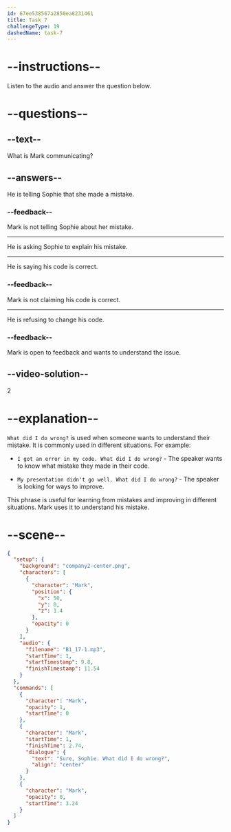 ```yaml
---
id: 67ee538567a2850ea8231461
title: Task 7
challengeType: 19
dashedName: task-7
---
```


<!-- (audio) Mark: Sure, Sophie. What did I do wrong? -->

# --instructions--

Listen to the audio and answer the question below.

# --questions--

## --text--

What is Mark communicating?

## --answers--

He is telling Sophie that she made a mistake.

### --feedback--

Mark is not telling Sophie about her mistake.

---

He is asking Sophie to explain his mistake.

---

He is saying his code is correct.

### --feedback--

Mark is not claiming his code is correct.

---

He is refusing to change his code.

### --feedback--

Mark is open to feedback and wants to understand the issue.

## --video-solution--

2

# --explanation--

`What did I do wrong?` is used when someone wants to understand their mistake. It is commonly used in different situations. For example:

- `I got an error in my code. What did I do wrong?` - The speaker wants to know what mistake they made in their code.

- `My presentation didn't go well. What did I do wrong?` - The speaker is looking for ways to improve.

This phrase is useful for learning from mistakes and improving in different situations. Mark uses it to understand his mistake.

# --scene--

```json
{
  "setup": {
    "background": "company2-center.png",
    "characters": [
      {
        "character": "Mark",
        "position": {
          "x": 50,
          "y": 0,
          "z": 1.4
        },
        "opacity": 0
      }
    ],
    "audio": {
      "filename": "B1_17-1.mp3",
      "startTime": 1,
      "startTimestamp": 9.8,
      "finishTimestamp": 11.54
    }
  },
  "commands": [
    {
      "character": "Mark",
      "opacity": 1,
      "startTime": 0
    },
    {
      "character": "Mark",
      "startTime": 1,
      "finishTime": 2.74,
      "dialogue": {
        "text": "Sure, Sophie. What did I do wrong?",
        "align": "center"
      }
    },
    {
      "character": "Mark",
      "opacity": 0,
      "startTime": 3.24
    }
  ]
}
```
